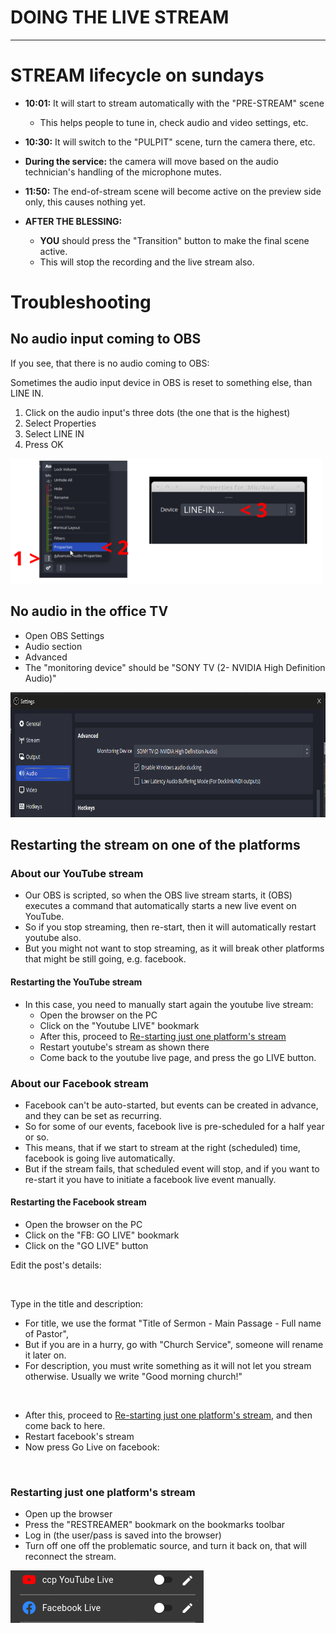 <h1>DOING THE LIVE STREAM</h1>
<hr>




# STREAM lifecycle on sundays

* **10:01:** It will start to stream automatically with the "PRE-STREAM" scene
    * This helps people to tune in, check audio and video settings, etc.
* **10:30:** It will switch to the "PULPIT" scene, turn the camera there, etc.

* **During the service:** the camera will move based on the audio technician's handling of the microphone mutes.

* **11:50:** The end-of-stream scene will become active on the preview side only, this causes nothing yet.

* **AFTER THE BLESSING:**
  * **YOU** should press the "Transition" button to make the final scene active.
  * This will stop the recording and the live stream also.

<div style="page-break-after: always;"></div>

# Troubleshooting

## No audio input coming to OBS

If you see, that there is no audio coming to OBS:

Sometimes the audio input device in OBS is reset to something else, than LINE IN.

1. Click on the audio input's three dots (the one that is the highest)
1. Select Properties
1. Select LINE IN
1. Press OK

<img alt="" src="assets/video/screenshots/troubleshoot_obs_audio_input.png" height="200">

## No audio in the office TV

* Open OBS Settings
* Audio section
* Advanced
* The "monitoring device" should be "SONY TV (2- NVIDIA High Definition Audio)"

<img alt="" src="assets/video/obs_audio_monitor.png" height="200">

<div style="page-break-after: always;"></div>

## Restarting the stream on one of the platforms

### About our YouTube stream

* Our OBS is scripted, so when the OBS live stream starts, it (OBS) executes a command that automatically
  starts a new live event on YouTube.
* So if you stop streaming, then re-start, then it will automatically restart youtube also.
* But you might not want to stop streaming, as it will break other platforms that might be still going, e.g. facebook.

#### Restarting the YouTube stream

* In this case, you need to manually start again the youtube live stream:
    * Open the browser on the PC
    * Click on the "Youtube LIVE" bookmark
    * After this, proceed to [Re-starting just one platform's stream](#restarting-just-one-platforms-stream)
    * Restart youtube's stream as shown there
    * Come back to the youtube live page, and press the go LIVE button.

### About our Facebook stream

* Facebook can't be auto-started, but events can be created in advance, and they can be set as recurring.
* So for some of our events, facebook live is pre-scheduled for a half year or so.
* This means, that if we start to stream at the right (scheduled) time, facebook is going live automatically.
* But if the stream fails, that scheduled event will stop, and if you want to re-start it you have to initiate a
  facebook live event manually.

#### Restarting the Facebook stream

* Open the browser on the PC
* Click on the "FB: GO LIVE" bookmark
* Click on the "GO LIVE" button

Edit the post's details:

<img alt="" src="assets/video/screenshots/fblivedetailedit.png" height="300">

Type in the title and description:

* For title, we use the format "Title of Sermon - Main Passage - Full name of Pastor",
* But if you are in a hurry, go with "Church Service", someone will rename it later on.
* For description, you must write something as it will not let you stream otherwise. Usually we write "Good morning
  church!"

<img alt="" src="assets/video/screenshots/fb_live_post_Details.png" height="300">

* After this, proceed to [Re-starting just one platform's stream](#restarting-just-one-platforms-stream), and then come
  back to here.
* Restart facebook's stream
* Now press Go Live on facebook:

<img alt="" src="assets/video/screenshots/fb_start_stream.png" height="300">

### Restarting just one platform's stream

* Open up the browser
* Press the "RESTREAMER" bookmark on the bookmarks toolbar
* Log in (the user/pass is saved into the browser)
* Turn off one off the problematic source, and turn it back on, that will reconnect the stream.

<img alt="" src="assets/video/screenshots/restreamer_sources.png">
